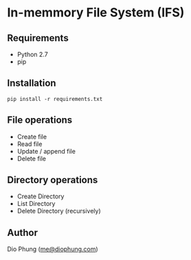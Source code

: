 # In-memmory File System (IFS)

## Requirements
- Python 2.7
- pip

## Installation
```
pip install -r requirements.txt
```

## File operations
- Create file
- Read file
- Update / append file
- Delete file

## Directory operations 
- Create Directory
- List Directory
- Delete Directory (recursively)


## Author
Dio Phung ([me@diophung.com](mailto:me@diophung.com))